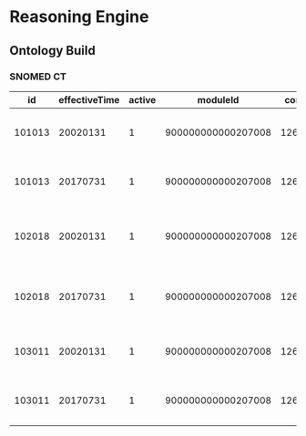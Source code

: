 # Reasoning Engine

## Ontology Build

### SNOMED CT

id | effectiveTime | active | moduleId | conceptId | languageCode | typeId | term | caseSignificanceId |
--- | ------------- | ------ | -------- | --------- | ------------ | ------ | ---- | ------------------ |
101013 | 20020131 | 1 | 900000000000207008 | 126813005 | en | 900000000000013009 | Neoplasm of anterior aspect of epiglottis | 900000000000020002
101013 | 20170731 | 1 | 900000000000207008 | 126813005 | en | 900000000000013009 | Neoplasm of anterior aspect of epiglottis | 900000000000448009
102018 | 20020131 | 1 | 900000000000207008 | 126814004 | en | 900000000000013009 | Neoplasm of junctional region of epiglottis | 900000000000020002
102018 | 20170731 | 1 | 900000000000207008 | 126814004 | en | 900000000000013009 | Neoplasm of junctional region of epiglottis | 900000000000448009
103011 | 20020131 | 1 | 900000000000207008 | 126815003 | en | 900000000000013009 | Neoplasm of lateral wall of oropharynx | 900000000000020002
103011 | 20170731 | 1 | 900000000000207008 | 126815003 | en | 900000000000013009 | Neoplasm of lateral wall of oropharynx | 900000000000448009


